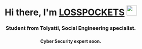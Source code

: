 <h1 align="center">Hi there, I'm <a href="https://t.me/inqao" target="_blank">LOSSPOCKETS</a> 
<img src="https://github.com/blackcater/blackcater/raw/main/images/Hi.gif" height="32"/></h1>
<h3 align="center">Student from Tolyatti, Social Engineering specialist.<h3>
<h4 align="center">Cyber Security expert soon.</h4>
